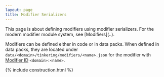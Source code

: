 ```yaml
---
layout: page
title: Modifier Serializers
---
```

<div class="hatnote" markdown=1>
This page is about defining modifiers using modifier serializers. For the modern modifier module system, see [Modifiers](..).
</div>

Modifiers can be defined either in code or in data packs. When defined in data packs, they are located under `data/<domain>/tinkering/modifiers/<name>.json` for the modifier with [Modifier ID](../basic-types#resource-location) `<domain>:<name>`.

{% include construction.html %}